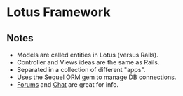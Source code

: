 # Lotus Framework

## Notes

* Models are called entities in Lotus (versus Rails).
* Controller and Views ideas are the same as Rails.
* Separated in a collection of different "apps".
* Uses the Sequel ORM gem to manage DB connections.
* [Forums][1] and [Chat][2] are great for info.

[1]: https://gitter.im/lotus/chat
[2]: https://discuss.lotusrb.org/